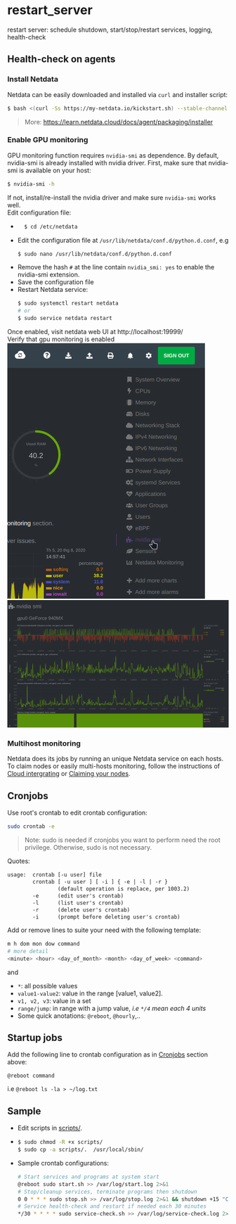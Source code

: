 # restart_server
restart server: schedule shutdown, start/stop/restart services, logging, health-check

## Health-check on agents
### Install Netdata
Netdata can be easily downloaded and installed via `curl` and installer script:
```bash
$ bash <(curl -Ss https://my-netdata.io/kickstart.sh) --stable-channel --disable-telemetry
```
>More: https://learn.netdata.cloud/docs/agent/packaging/installer
### Enable GPU monitoring
GPU monitoring function requires `nvidia-smi` as dependence. By default, nvidia-smi is already installed with nvidia driver. First, make sure that nvidia-smi is available on your host:
```bash
$ nvidia-smi -h
```
If not, install/re-install the nvidia driver and make sure `nvidia-smi` works well.  
Edit configuration file:
- ``` bash
    $ cd /etc/netdata
    ```
- Edit the configuration file at `/usr/lib/netdata/conf.d/python.d.conf`, e.g 
    ```bash
    $ sudo nano /usr/lib/netdata/conf.d/python.d.conf
    ```
- Remove the hash `#` at the line contain `nvidia_smi: yes` to enable the nvidia-smi extension.
- Save the configuration file
- Restart Netdata service:
    ```bash
    $ sudo systemctl restart netdata
    # or
    $ sudo service netdata restart
    ```

Once enabled, visit netdata web UI at http://localhost:19999/  
Verify that gpu monitoring is enabled  
![nvidia-smi](screenshots/nvidia-smi_extension.png)   
![gpu_monitor](screenshots/gpu_monitor.png)

### Multihost monitoring
Netdata does its jobs by running an unique Netdata service on each hosts.
To claim nodes or easily multi-hosts monitoring, follow the instructions of [Cloud intergrating](https://learn.netdata.cloud/docs/agent/agent-cloud) or [Claiming your nodes](https://learn.netdata.cloud/docs/agent/claim).

## Cronjobs
Use root's crontab to edit crontab configuration:
```bash
sudo crontab -e
```
>Note: sudo is needed if cronjobs you want to perform need the root privilege. Otherwise, sudo is not necessary.

Quotes: 
```
usage:  crontab [-u user] file
        crontab [ -u user ] [ -i ] { -e | -l | -r }
                (default operation is replace, per 1003.2)
        -e      (edit user's crontab)
        -l      (list user's crontab)
        -r      (delete user's crontab)
        -i      (prompt before deleting user's crontab)
```
Add or remove lines to suite your need with the following template:
```bash
m h dom mon dow command
# more detail
<minute> <hour> <day_of_month> <month> <day_of_week> <command>
```
and
- `*`: all possible values
- `value1-value2`: value in the range [value1, value2].
- `v1, v2, v3`: value in a set
- `range/jump`: in range with a jump value, *i.e `*/4` mean each 4 units*
- Some quick anotations: `@reboot`, `@hourly`,..

## Startup jobs
Add the following line to crontab configuration as in [Cronjobs](#cronjobs) section above:
```
@reboot command
```
i.e `@reboot ls -la > ~/log.txt`

## Sample
- Edit scripts in [scripts/](scripts/).
- ```bash
  $ sudo chmod -R +x scripts/
  $ sudo cp -a scripts/.  /usr/local/sbin/
    ```  
- Sample crontab configurations:
    ```bash
    # Start services and programs at system start
    @reboot sudo start.sh >> /var/log/start.log 2>&1
    # Stop/cleanup services, terminate programs then shutdown
    0 0 * * * sudo stop.sh >> /var/log/stop.log 2>&1 && shutdown +15 "Crontab warning: This computer will be turned off in less than 15 mins."
    # Service health-check and restart if needed each 30 minutes
    */30 * * * * sudo service-check.sh >> /var/log/service-check.log 2>&1
    ```
